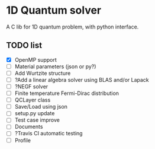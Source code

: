 # 1D Quantum solver

A C lib for 1D quantum problem, with python interface. 

## TODO list
- [X] OpenMP support
- [ ] Material parameters (json or py?)
- [ ] Add Wurtzite structure 
- [ ] ?Add a linear algebra solver using BLAS and/or Lapack
- [ ] ?NEGF solver
- [ ] Finite temperature Fermi-Dirac distribution
- [ ] QCLayer class
- [ ] Save/Load using json
- [ ] setup.py update
- [ ] Test case improve
- [ ] Documents
- [ ] ?Travis CI automatic testing
- [ ] Profile
